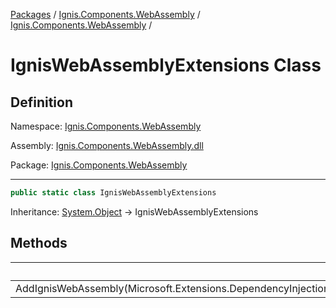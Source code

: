 [Packages](../../README.md) / [Ignis.Components.WebAssembly](../README.md) / [Ignis.Components.WebAssembly](README.md) /

# IgnisWebAssemblyExtensions Class

## Definition

Namespace: [Ignis.Components.WebAssembly](README.md)

Assembly: [Ignis.Components.WebAssembly.dll](../README.md)

Package: [Ignis.Components.WebAssembly](https://www.nuget.org/packages/Ignis.Components.WebAssembly)

---

```csharp
public static class IgnisWebAssemblyExtensions
```

Inheritance: [System.Object](https://learn.microsoft.com/en-us/dotnet/api/System.Object) → IgnisWebAssemblyExtensions

## Methods

|                                                                                  | Summary |
| -------------------------------------------------------------------------------- | ------- |
| AddIgnisWebAssembly(Microsoft.Extensions.DependencyInjection.IServiceCollection) |         |
